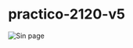 # practico-2120-v5

![Sin page](https://user-images.githubusercontent.com/53352272/119648198-8fad4080-bdf7-11eb-9d60-51e394309a98.jpg)
